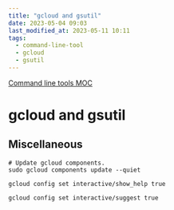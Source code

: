 ```yaml
---
title: "gcloud and gsutil"
date: 2023-05-04 09:03
last_modified_at: 2023-05-11 10:11
tags:
  - command-line-tool
  - gcloud
  - gsutil
---
```


[Command line tools MOC](Command%20line%20tools%20MOC.md)

# gcloud and gsutil

## Miscellaneous

```shell
# Update gcloud components.
sudo gcloud components update --quiet

gcloud config set interactive/show_help true

gcloud config set interactive/suggest true
```
